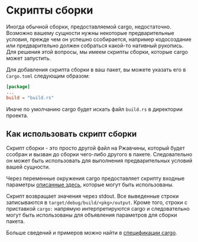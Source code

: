 # Скрипты сборки

Иногда обычной сборки, предоставляемой cargo, недостаточно. Возможно вашему сущности нужны некоторые предварительные условия, прежде чем он успешно ссобирается, например кодосоздание или предварительно должен собраться какой-то нативный рукопись. Для решения этой вопросы, мы имеем скрипты сборки, которые cargo может запустить.

Для добавления скрипта сборки в ваш пакет, вы можете указать его в `Cargo.toml` следующим образом:

```toml
[package]
...
build = "build.rs"
```

Иначе по умолчанию cargo будет искать файл `build.rs` в директории проекта.

## Как использовать скрипт сборки

Скрипт сборки - это просто другой файл на Ржавчины, который будет ссобран и вызван до сборки чего-либо другого в пакете. Следовательно он может быть использовать для выполнения предварительных условий вашей сущности.

Через переменные окружения cargo предоставляет скрипту входные параметры [описанные здесь](https://doc.rust-lang.org/cargo/reference/environment-variables.html#environment-variables-cargo-sets-for-build-scripts), которые могут быть использованы.

Скрипт возвращает значения через stdout. Все выведенные строки записываются в 
`target/debug/build/<pkg>/output`. Кроме того, строки с приставкой `cargo:` напрямую интерпретируются cargo и следовательно могут быть использованы для объявления параметров для сборки пакета.

Больше сведений и примеров можно найти в [спецификации cargo](https://doc.rust-lang.org/cargo/reference/build-scripts.html).
